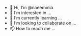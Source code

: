 - 👋 Hi, I’m @naeemmia
- 👀 I’m interested in ...
- 🌱 I’m currently learning ...
- 💞️ I’m looking to collaborate on ...
- 📫 How to reach me ...

<!---
naeemmia/naeemmia is a ✨ special ✨ repository because its `README.md` (this file) appears on your GitHub profile.
You can click the Preview link to take a look at your changes.
--->
